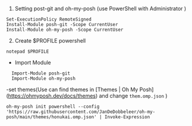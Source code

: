1. Setting post-git and oh-my-posh (use PowerShell with Administrator )

```
Set-ExecutionPolicy RemoteSigned
Install-Module posh-git -Scope CurrentUser
Install-Module oh-my-posh -Scope CurrentUser
```

2. Create $PROFILE powershell

```
notepad $PROFILE
```

- Import Module

```
  Import-Module posh-git
  Import-Module oh-my-posh
```

-set themes(Use can find themes in [Themes | Oh My Posh] (https://ohmyposh.dev/docs/themes) and change `them.omp.json` )

```
oh-my-posh init powershell --config 'https://raw.githubusercontent.com/JanDeDobbeleer/oh-my-posh/main/themes/honukai.omp.json' | Invoke-Expression
```


